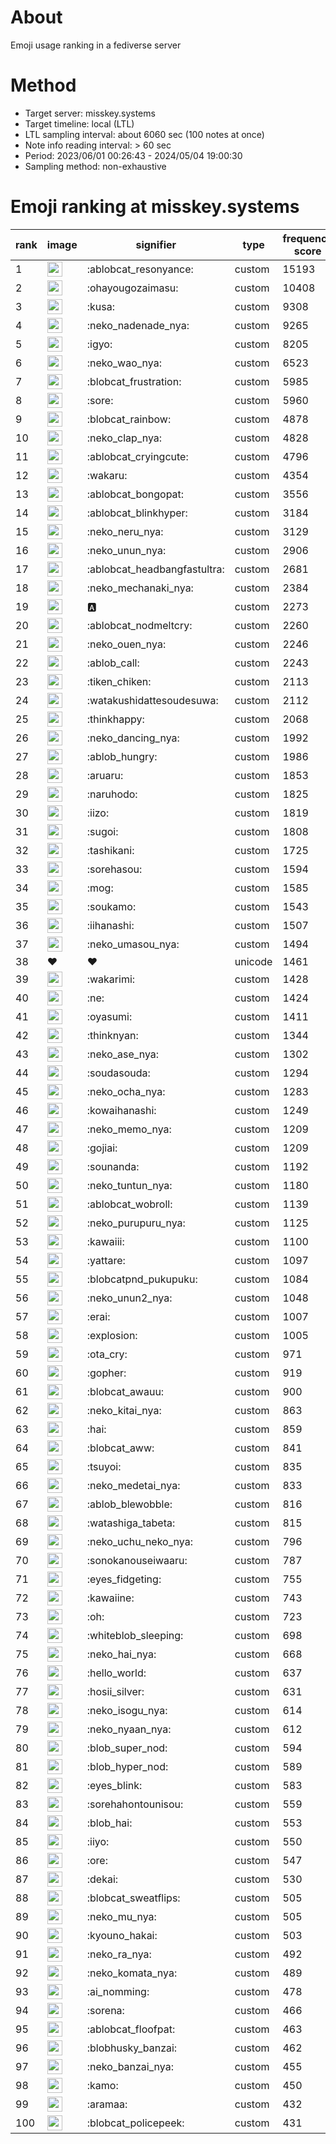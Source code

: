 # About
Emoji usage ranking in a fediverse server

# Method
- Target server: misskey.systems
- Target timeline: local (LTL)
- LTL sampling interval: about 6060 sec (100 notes at once)
- Note info reading interval: > 60 sec
- Period: 2023/06/01 00:26:43 - 2024/05/04 19:00:30 
- Sampling method: non-exhaustive

# Emoji ranking at misskey.systems

|rank|image|signifier|type|frequency score|
|----|----|----|----|----|
|1|<img height="24" src="https://misskey.systems/emoji/ablobcat_resonyance.webp">|:ablobcat_resonyance:|custom|15193|
|2|<img height="24" src="https://misskey.systems/emoji/ohayougozaimasu.webp">|:ohayougozaimasu:|custom|10408|
|3|<img height="24" src="https://misskey.systems/emoji/kusa.webp">|:kusa:|custom|9308|
|4|<img height="24" src="https://misskey.systems/emoji/neko_nadenade_nya.webp">|:neko_nadenade_nya:|custom|9265|
|5|<img height="24" src="https://misskey.systems/emoji/igyo.webp">|:igyo:|custom|8205|
|6|<img height="24" src="https://misskey.systems/emoji/neko_wao_nya.webp">|:neko_wao_nya:|custom|6523|
|7|<img height="24" src="https://misskey.systems/emoji/blobcat_frustration.webp">|:blobcat_frustration:|custom|5985|
|8|<img height="24" src="https://misskey.systems/emoji/sore.webp">|:sore:|custom|5960|
|9|<img height="24" src="https://misskey.systems/emoji/blobcat_rainbow.webp">|:blobcat_rainbow:|custom|4878|
|10|<img height="24" src="https://misskey.systems/emoji/neko_clap_nya.webp">|:neko_clap_nya:|custom|4828|
|11|<img height="24" src="https://misskey.systems/emoji/ablobcat_cryingcute.webp">|:ablobcat_cryingcute:|custom|4796|
|12|<img height="24" src="https://misskey.systems/emoji/wakaru.webp">|:wakaru:|custom|4354|
|13|<img height="24" src="https://misskey.systems/emoji/ablobcat_bongopat.webp">|:ablobcat_bongopat:|custom|3556|
|14|<img height="24" src="https://misskey.systems/emoji/ablobcat_blinkhyper.webp">|:ablobcat_blinkhyper:|custom|3184|
|15|<img height="24" src="https://misskey.systems/emoji/neko_neru_nya.webp">|:neko_neru_nya:|custom|3129|
|16|<img height="24" src="https://misskey.systems/emoji/neko_unun_nya.webp">|:neko_unun_nya:|custom|2906|
|17|<img height="24" src="https://misskey.systems/emoji/ablobcat_headbangfastultra.webp">|:ablobcat_headbangfastultra:|custom|2681|
|18|<img height="24" src="https://misskey.systems/emoji/neko_mechanaki_nya.webp">|:neko_mechanaki_nya:|custom|2384|
|19|<img height="24" src="https://misskey.systems/emoji/a.webp">|:a:|custom|2273|
|20|<img height="24" src="https://misskey.systems/emoji/ablobcat_nodmeltcry.webp">|:ablobcat_nodmeltcry:|custom|2260|
|21|<img height="24" src="https://misskey.systems/emoji/neko_ouen_nya.webp">|:neko_ouen_nya:|custom|2246|
|22|<img height="24" src="https://misskey.systems/emoji/ablob_call.webp">|:ablob_call:|custom|2243|
|23|<img height="24" src="https://misskey.systems/emoji/tiken_chiken.webp">|:tiken_chiken:|custom|2113|
|24|<img height="24" src="https://misskey.systems/emoji/watakushidattesoudesuwa.webp">|:watakushidattesoudesuwa:|custom|2112|
|25|<img height="24" src="https://misskey.systems/emoji/thinkhappy.webp">|:thinkhappy:|custom|2068|
|26|<img height="24" src="https://misskey.systems/emoji/neko_dancing_nya.webp">|:neko_dancing_nya:|custom|1992|
|27|<img height="24" src="https://misskey.systems/emoji/ablob_hungry.webp">|:ablob_hungry:|custom|1986|
|28|<img height="24" src="https://misskey.systems/emoji/aruaru.webp">|:aruaru:|custom|1853|
|29|<img height="24" src="https://misskey.systems/emoji/naruhodo.webp">|:naruhodo:|custom|1825|
|30|<img height="24" src="https://misskey.systems/emoji/iizo.webp">|:iizo:|custom|1819|
|31|<img height="24" src="https://misskey.systems/emoji/sugoi.webp">|:sugoi:|custom|1808|
|32|<img height="24" src="https://misskey.systems/emoji/tashikani.webp">|:tashikani:|custom|1725|
|33|<img height="24" src="https://misskey.systems/emoji/sorehasou.webp">|:sorehasou:|custom|1594|
|34|<img height="24" src="https://misskey.systems/emoji/mog.webp">|:mog:|custom|1585|
|35|<img height="24" src="https://misskey.systems/emoji/soukamo.webp">|:soukamo:|custom|1543|
|36|<img height="24" src="https://misskey.systems/emoji/iihanashi.webp">|:iihanashi:|custom|1507|
|37|<img height="24" src="https://misskey.systems/emoji/neko_umasou_nya.webp">|:neko_umasou_nya:|custom|1494|
|38|❤|❤|unicode|1461|
|39|<img height="24" src="https://misskey.systems/emoji/wakarimi.webp">|:wakarimi:|custom|1428|
|40|<img height="24" src="https://misskey.systems/emoji/ne.webp">|:ne:|custom|1424|
|41|<img height="24" src="https://misskey.systems/emoji/oyasumi.webp">|:oyasumi:|custom|1411|
|42|<img height="24" src="https://misskey.systems/emoji/thinknyan.webp">|:thinknyan:|custom|1344|
|43|<img height="24" src="https://misskey.systems/emoji/neko_ase_nya.webp">|:neko_ase_nya:|custom|1302|
|44|<img height="24" src="https://misskey.systems/emoji/soudasouda.webp">|:soudasouda:|custom|1294|
|45|<img height="24" src="https://misskey.systems/emoji/neko_ocha_nya.webp">|:neko_ocha_nya:|custom|1283|
|46|<img height="24" src="https://misskey.systems/emoji/kowaihanashi.webp">|:kowaihanashi:|custom|1249|
|47|<img height="24" src="https://misskey.systems/emoji/neko_memo_nya.webp">|:neko_memo_nya:|custom|1209|
|48|<img height="24" src="https://misskey.systems/emoji/gojiai.webp">|:gojiai:|custom|1209|
|49|<img height="24" src="https://misskey.systems/emoji/sounanda.webp">|:sounanda:|custom|1192|
|50|<img height="24" src="https://misskey.systems/emoji/neko_tuntun_nya.webp">|:neko_tuntun_nya:|custom|1180|
|51|<img height="24" src="https://misskey.systems/emoji/ablobcat_wobroll.webp">|:ablobcat_wobroll:|custom|1139|
|52|<img height="24" src="https://misskey.systems/emoji/neko_purupuru_nya.webp">|:neko_purupuru_nya:|custom|1125|
|53|<img height="24" src="https://misskey.systems/emoji/kawaiii.webp">|:kawaiii:|custom|1100|
|54|<img height="24" src="https://misskey.systems/emoji/yattare.webp">|:yattare:|custom|1097|
|55|<img height="24" src="https://misskey.systems/emoji/blobcatpnd_pukupuku.webp">|:blobcatpnd_pukupuku:|custom|1084|
|56|<img height="24" src="https://misskey.systems/emoji/neko_unun2_nya.webp">|:neko_unun2_nya:|custom|1048|
|57|<img height="24" src="https://misskey.systems/emoji/erai.webp">|:erai:|custom|1007|
|58|<img height="24" src="https://misskey.systems/emoji/explosion.webp">|:explosion:|custom|1005|
|59|<img height="24" src="https://misskey.systems/emoji/ota_cry.webp">|:ota_cry:|custom|971|
|60|<img height="24" src="https://misskey.systems/emoji/gopher.webp">|:gopher:|custom|919|
|61|<img height="24" src="https://misskey.systems/emoji/blobcat_awauu.webp">|:blobcat_awauu:|custom|900|
|62|<img height="24" src="https://misskey.systems/emoji/neko_kitai_nya.webp">|:neko_kitai_nya:|custom|863|
|63|<img height="24" src="https://misskey.systems/emoji/hai.webp">|:hai:|custom|859|
|64|<img height="24" src="https://misskey.systems/emoji/blobcat_aww.webp">|:blobcat_aww:|custom|841|
|65|<img height="24" src="https://misskey.systems/emoji/tsuyoi.webp">|:tsuyoi:|custom|835|
|66|<img height="24" src="https://misskey.systems/emoji/neko_medetai_nya.webp">|:neko_medetai_nya:|custom|833|
|67|<img height="24" src="https://misskey.systems/emoji/ablob_blewobble.webp">|:ablob_blewobble:|custom|816|
|68|<img height="24" src="https://misskey.systems/emoji/watashiga_tabeta.webp">|:watashiga_tabeta:|custom|815|
|69|<img height="24" src="https://misskey.systems/emoji/neko_uchu_neko_nya.webp">|:neko_uchu_neko_nya:|custom|796|
|70|<img height="24" src="https://misskey.systems/emoji/sonokanouseiwaaru.webp">|:sonokanouseiwaaru:|custom|787|
|71|<img height="24" src="https://misskey.systems/emoji/eyes_fidgeting.webp">|:eyes_fidgeting:|custom|755|
|72|<img height="24" src="https://misskey.systems/emoji/kawaiine.webp">|:kawaiine:|custom|743|
|73|<img height="24" src="https://misskey.systems/emoji/oh.webp">|:oh:|custom|723|
|74|<img height="24" src="https://misskey.systems/emoji/whiteblob_sleeping.webp">|:whiteblob_sleeping:|custom|698|
|75|<img height="24" src="https://misskey.systems/emoji/neko_hai_nya.webp">|:neko_hai_nya:|custom|668|
|76|<img height="24" src="https://misskey.systems/emoji/hello_world.webp">|:hello_world:|custom|637|
|77|<img height="24" src="https://misskey.systems/emoji/hosii_silver.webp">|:hosii_silver:|custom|631|
|78|<img height="24" src="https://misskey.systems/emoji/neko_isogu_nya.webp">|:neko_isogu_nya:|custom|614|
|79|<img height="24" src="https://misskey.systems/emoji/neko_nyaan_nya.webp">|:neko_nyaan_nya:|custom|612|
|80|<img height="24" src="https://misskey.systems/emoji/blob_super_nod.webp">|:blob_super_nod:|custom|594|
|81|<img height="24" src="https://misskey.systems/emoji/blob_hyper_nod.webp">|:blob_hyper_nod:|custom|589|
|82|<img height="24" src="https://misskey.systems/emoji/eyes_blink.webp">|:eyes_blink:|custom|583|
|83|<img height="24" src="https://misskey.systems/emoji/sorehahontounisou.webp">|:sorehahontounisou:|custom|559|
|84|<img height="24" src="https://misskey.systems/emoji/blob_hai.webp">|:blob_hai:|custom|553|
|85|<img height="24" src="https://misskey.systems/emoji/iiyo.webp">|:iiyo:|custom|550|
|86|<img height="24" src="https://misskey.systems/emoji/ore.webp">|:ore:|custom|547|
|87|<img height="24" src="https://misskey.systems/emoji/dekai.webp">|:dekai:|custom|530|
|88|<img height="24" src="https://misskey.systems/emoji/blobcat_sweatflips.webp">|:blobcat_sweatflips:|custom|505|
|89|<img height="24" src="https://misskey.systems/emoji/neko_mu_nya.webp">|:neko_mu_nya:|custom|505|
|90|<img height="24" src="https://misskey.systems/emoji/kyouno_hakai.webp">|:kyouno_hakai:|custom|503|
|91|<img height="24" src="https://misskey.systems/emoji/neko_ra_nya.webp">|:neko_ra_nya:|custom|492|
|92|<img height="24" src="https://misskey.systems/emoji/neko_komata_nya.webp">|:neko_komata_nya:|custom|489|
|93|<img height="24" src="https://misskey.systems/emoji/ai_nomming.webp">|:ai_nomming:|custom|478|
|94|<img height="24" src="https://misskey.systems/emoji/sorena.webp">|:sorena:|custom|466|
|95|<img height="24" src="https://misskey.systems/emoji/ablobcat_floofpat.webp">|:ablobcat_floofpat:|custom|463|
|96|<img height="24" src="https://misskey.systems/emoji/blobhusky_banzai.webp">|:blobhusky_banzai:|custom|462|
|97|<img height="24" src="https://misskey.systems/emoji/neko_banzai_nya.webp">|:neko_banzai_nya:|custom|455|
|98|<img height="24" src="https://misskey.systems/emoji/kamo.webp">|:kamo:|custom|450|
|99|<img height="24" src="https://misskey.systems/emoji/aramaa.webp">|:aramaa:|custom|432|
|100|<img height="24" src="https://misskey.systems/emoji/blobcat_policepeek.webp">|:blobcat_policepeek:|custom|431|
